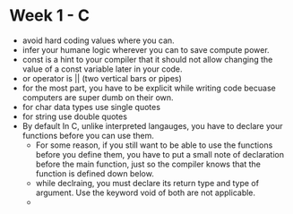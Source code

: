# Week 1 - C

- avoid hard coding values where you can.
- infer your humane logic wherever you can to save compute power.
- const is a hint to your compiler that it should not allow changing the value of a const variable later in your code.
- or operator is || (two vertical bars or pipes)
- for the most part, you have to be explicit while writing code becuase computers are super dumb on their own.
- for char data types use single quotes
- for string use double quotes
- By default In C, unlike interpreted langauges, you have to declare your functions before you can use them.
  - For some reason, if you still want to be able to use the functions before you define them, you have to put a small note of declaration before the main function, just so the compiler knows that the function is defined down below.
  - while declraing, you must declare its return type and type of argument. Use the keyword void of both are not applicable.
  - 